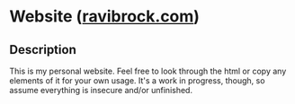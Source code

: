 # Website ([ravibrock.com](https://www.ravibrock.com))

## Description
This is my personal website. Feel free to look through the html or copy any elements of it for your own usage. It's a work in progress, though, so assume everything is insecure and/or unfinished.
